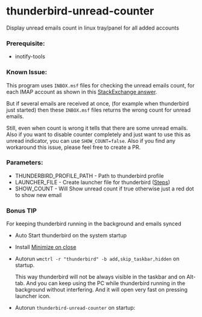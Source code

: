 # thunderbird-unread-counter 
 Display unread emails count in linux tray/panel for all added accounts

### Prerequisite:
- inotify-tools

### Known Issue:
This program uses `INBOX.msf` files for checking the unread emails count, for each IMAP account as shown in this [StackExchange answer](https://unix.stackexchange.com/a/486672).

But if several emails are received at once, (for example when thunderbird just started) then these `INBOX.msf` files returns the wrong count for unread emails.

Still, even when count is wrong it tells that there are some unread emails. Also if you want to disable counter completely and just want to use this as unread indicator, you can use `SHOW_COUNT=false`.
Also if you find any workaround this issue, please feel free to create a PR.

### Parameters:
- THUNDERBIRD_PROFILE_PATH - Path to thunderbird profile
- LAUNCHER_FILE - Create launcher file for thunderbird ([Steps]())
- SHOW_COUNT - Will Show unread count if true otherwise just a red dot to show new email

### Bonus TIP
For keeping thunderbird running in the background and emails synced
- Auto Start thunderbird on the system startup

- Install [Minimize on close](https://addons.thunderbird.net/en-us/thunderbird/addon/minimize-on-close/)

- Autorun `wmctrl -r "thunderbird" -b add,skip_taskbar,hidden` on startup.

  This way thunderbird will not be always visible in the taskbar and on Alt-tab. And you can keep using the PC while thunderbird running in the background without interfering. And it will open very fast on pressing launcher icon.

- Autorun `thunderbird-unread-counter` on startup:
